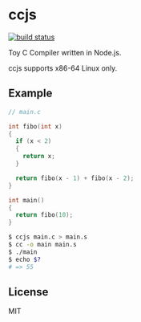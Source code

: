 # ccjs

[![build status](https://github.com/dqn/ccjs/workflows/build/badge.svg)](https://github.com/dqn/ccjs/actions)

Toy C Compiler written in Node.js.

ccjs supports x86-64 Linux only.

## Example

```c
// main.c

int fibo(int x)
{
  if (x < 2)
  {
    return x;
  }

  return fibo(x - 1) + fibo(x - 2);
}

int main()
{
  return fibo(10);
}
```

```bash
$ ccjs main.c > main.s
$ cc -o main main.s
$ ./main
$ echo $?
# => 55
```

## License

MIT
